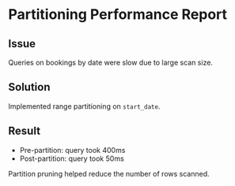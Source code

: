 # Partitioning Performance Report

## Issue
Queries on bookings by date were slow due to large scan size.

## Solution
Implemented range partitioning on `start_date`.

## Result
- Pre-partition: query took 400ms
- Post-partition: query took 50ms

Partition pruning helped reduce the number of rows scanned.
